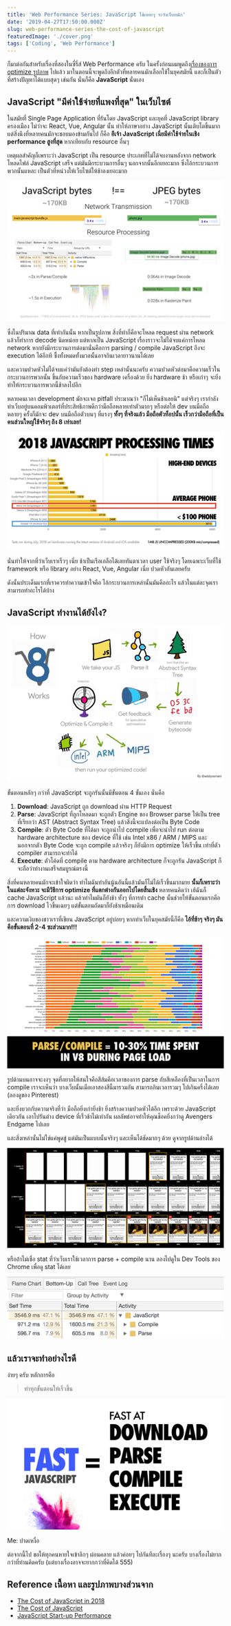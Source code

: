 ```yaml
---
title: 'Web Performance Series: JavaScript ใช้เยอะๆ ระวังเจ็บหนัก'
date: '2019-04-27T17:50:00.000Z'
slug: web-performance-series-the-cost-of-javascript
featuredImage: './cover.png'
tags: ['Coding', 'Web Performance']
---
```


ก็มาต่อกันสำหรับเรื่องที่สองในซี่รี่ส์ Web Performance ครับ ในครั้งก่อนผมพูดถึง[เรื่องของการ optimize รูปภาพ](/web-performance-series-optimize-images) ไปแล้ว มาในตอนนี้จะพูดถึงอีกตัวที่หลายคนมักเลือกใช้ในยุคสมัยนี้ และก็เป็นตัวที่สร้างปัญหาได้แบบสุดๆ เช่นกัน นั่นก็คือ **JavaScript** นั่นเอง

## JavaScript "มีค่าใช้จ่ายที่แพงที่สุด" ในเว็บไซต์

ในสมัยที่ Single Page Application ที่รันโดย JavaScript และยุคที่ JavaScript library ครองเมือง ไม่ว่าจะ React, Vue, Angular นั้น ทำให้ภาษาอย่าง JavaScript นั้นเติบโตขึ้นมาก แต่สิ่งนึงที่หลายคนมักจะชอบมองข้ามกันไป ก็คือ **อีเจ้า JavaScript เนี่ยมีค่าใช้จ่ายในเชิง performance สูงที่สุด** หากเทียบกับ resource อื่นๆ

เหตุผลสำคัญก็เพราะว่า JavaScript เป็น resource ประเภทที่ไม่ได้จบงานหลังจาก network โหลดไฟล์ JavaScript เสร็จ แต่มันมีกระบวนการอื่นๆ นอกจากนั้นอีกเยอะมาก ซึ่งไอ้กระบวนการพวกนั้นแหละ เป็นตัวที่หน่วงให้เว็บไซต์ให้ช้าลงเยอะมาก

![JavaScript 170KB !== JPEG 170KB](./01.png)

ซึ่งในปริมาณ data ที่เท่ากันนั้น หากเป็นรูปภาพ สิ่งที่ทำก็คือจะโหลด request ผ่าน network แล้วก็ทำการ decode นิดหน่อย แต่หากเป็น JavaScript เรื่องราวจะไม่ได้จบแค่การโหลด network หากยังมีกระบวนการต่อมานั่นคือการ parsing / compile JavaScript ถึงจะ execution ได้อีกที ซึี่งทั้งหมดทั้งมวลนั้นอาจกินเวลายาวนานได้เลย

และความปวดหัวไม่ได้จบแค่ว่ามันยังต้องทำ step เหล่านั้นนะครับ ความปวดหัวต่อมาคือความเร็วในกระบวนการพวกนั้น ขึ้นกับความเร็วของ hardware เครื่องด้วย ยิ่ง hardware ช้า หรือเก่าๆ จะยิ่งทำให้กระบวนการพวกนี้ช้าลงไปอีก

หลายคนเวลา development มักจะเจอ pitfall ประมาณว่า "ก็ไม่เห็นช้าเลยนิ" แต่จริงๆ เรากำลังทำเว็บอยู่บนคอมพิวเตอร์ที่ประสิทธิภาพดีกว่ามือถือหลายเท่าตัวมากๆ หรือต่อให้ dev บนมือถือ หลายๆ ครั้งก็มักจะ dev บนมือถือตัวบนๆ ที่แรงๆ **ทั้งๆ ที่จริงแล้ว มือถือตัวท็อปนั้น เร็วกว่ามือถือที่เป็นคนส่วนใหญ่ใช้จริงๆ ถึง 8 เท่าเลย!**

![มือถือที่มีประสิทธิภาพประมาณค่าเฉลี่ย ช้ากว่ามือถือตัวท็อปถึง 8 เท่า](./02.png)

นั่นทำให้จากที่ว่าเว็บเราเร็วๆ เนี่ย ช้าเป็นเรือเกลือได้เลยทันตาเวลา user ใช้จริงๆ โดยเฉพาะเว็บที่ใช้ framework หรือ library อย่าง React, Vue, Angular เนี่ย ปวดหัวกันเลยครับ

ดังนั้นประเด็นแรกที่เราควรทำความเข้าใจคือ ไอ้กระบวนการเหล่านั้นมันคืออะไร แล้วในแต่ละจุดเราสามารถทำอะไรได้บ้าง

## JavaScript ทำงานได้ยังไง?

![กระบวนการทำงาน "แบบคร่าวๆ" ของ JavaScript](./03.png)

ขั้นตอนหลักๆ กว่าที่ JavaScript จะถูกรันนั้นมีขั้นตอน 4 ขั้นเอง นั่นคือ

1. **Download**: JavaScript ถูก download ผ่าน HTTP Request
2. **Parse**: JavaScript ที่ถูกโหลดมา จะถูกตัว Engine ของ Browser parse ให้เป็น tree ที่เรียกว่า AST (Abstract Syntax Tree) แล้วสิ่งนี้จะแปลงต่อเป็น Byte Code
3. **Compile**: ตัว Byte Code ที่ได้มา จะถูกนำไป compile เพื่อจะนำไป run ต่อตาม hardware architecture ของ device ที่ใช้ เช่น Intel x86 / ARM / MIPS และนอกจากตัว Byte Code จะถูก compile แล้วจริงๆ ก็ยังมีการ optimize ให้เร็วขึ้น เท่าที่ตัว compiler สามารถจะทำได้
4. **Execute**: ตัวโค้ดที่ compile ตาม hardware architecture ก็จะถูกรัน JavaScript ก็จะถือว่าทำงานเสร็จสมบูรณ์ตรงนี้

สิ่งที่คนหลายคนมักจะเข้าใจผิดว่า ทำไมฉันทำอันนู้นอันนี้แล้วมันก็ไม่ได้เร็วขึ้นมากมาย **นั้นก็เพราะว่าในแต่ละจังหวะ จะมีวิธีการ optimize ที่แตกต่างกันออกไปโดยสิ้นเชิง** หลายคนคิดว่า เฮ้ฉันก็ cache JavaScript แล้วนะ แล้วทำไมมันก็ยังช้า ทั้งๆ ที่การทำ cache นั้นช่วยให้ขั้นตอนแรกคือการ download ไวขึ้นเฉยๆ แต่ขั้นตอนถัดมาก็ยังช้าเหมือนเดิม

และความเงิบของชาวเราที่เขียน JavaScript อยู่บ่อยๆ หากทำเว็บในยุคสมัยนี้ก็คือ **ไอ้ที่ช้าๆ จริงๆ มันคือขั้นตอนที่ 2-4 ซะส่วนมาก!!!**

![10-30% เสียเวลาไปกับการ Parse + Compile](./04.png)

รูปด้านบนอาจจะงงๆ จุดที่อยากให้สนใจคือสีส้มคือเวลาของการ parse กับสีเหลืองที่เป็นเวลาในการ compile เราจะเห็นว่า บางเว็บนั้นเมือเอาสองสีนี้มารวมกัน สามารถกินเวลารวมๆ ไปเกินครึ่งได้เลย (ลองดูของ Pinterest)

และยิ่งบวกกับความจริงที่ว่า มือถือยิ่งเก่ายิ่งช้า ยิ่งสร้างความปวดหัวได้อีก เพราะด้วย JavaScript เดียวกัน เอาไปรันต่าง device ที่เร็วช้าไม่เท่ากัน ผลลัพธ์อาจทำให้คุณช็อคยิ่งกว่าดู Avengers Endgame ไปเลย

และสิ่งเหล่านั้นไม่ใช่แค่พูดขู่ แต่มันเป็นแบบนั้นจริงๆ และเห็นได้ชัดมากๆ ด้วย ดูจากรูปด้านล่างได้

![มือถือเก่าๆ ราคาถูก อาจใช้เวลาถึง 12 วิกว่าเว็บจะแสดงผลให้เห็น หากใช้ JavaScript หนักๆ!](./05.png)

หรือถ้าไม่เชื่อ stat ที่ว่าเว็บเราใช้เวลาการ parse + compile นาน ลองไปดูใน Dev Tools ของ Chrome เพื่อดู stat ได้เลย

![Chrome Dev Tools สามารถดู stat ของแต่ละจังหวะได้](./06.png)

## แล้วเราจะทำอย่างไรดี

ง่ายๆ ครับ หลักการคือ

> ทำทุกขั้นตอนให้เร็วขึ้น

![Fast at Download + Parse + Compile + Execute](./07.png)

Me: ปาดเหงื่อ

ต่อจากนี้ไป ขอให้ทุกคนหายใจเข้าลึกๆ ผ่อนคลาย แล้วค่อยๆ ไปกันทีละเรื่องๆ นะครับ บางเรื่องไม่ยากกว่าที่ท่านคิดครับ (แต่บางเรื่องอาจจะยากกว่าที่คิดได้ 555)

## Reference เนื้อหา และรูปภาพบางส่วนจาก

- [The Cost of JavaScript in 2018](https://medium.com/@addyosmani/the-cost-of-javascript-in-2018-7d8950fbb5d4)
- [The Cost of JavaScript](https://medium.com/dev-channel/the-cost-of-javascript-84009f51e99e)
- [JavaScript Start-up Performance](https://medium.com/reloading/javascript-start-up-performance-69200f43b201)
